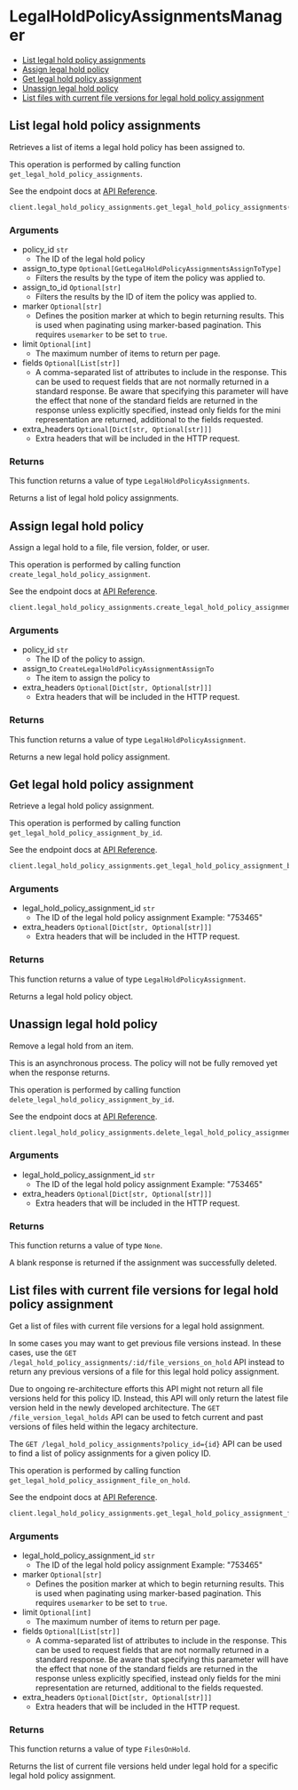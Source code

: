# LegalHoldPolicyAssignmentsManager

- [List legal hold policy assignments](#list-legal-hold-policy-assignments)
- [Assign legal hold policy](#assign-legal-hold-policy)
- [Get legal hold policy assignment](#get-legal-hold-policy-assignment)
- [Unassign legal hold policy](#unassign-legal-hold-policy)
- [List files with current file versions for legal hold policy assignment](#list-files-with-current-file-versions-for-legal-hold-policy-assignment)

## List legal hold policy assignments

Retrieves a list of items a legal hold policy has been assigned to.

This operation is performed by calling function `get_legal_hold_policy_assignments`.

See the endpoint docs at
[API Reference](https://developer.box.com/reference/get-legal-hold-policy-assignments/).

<!-- sample get_legal_hold_policy_assignments -->

```python
client.legal_hold_policy_assignments.get_legal_hold_policy_assignments(legal_hold_policy_id)
```

### Arguments

- policy_id `str`
  - The ID of the legal hold policy
- assign_to_type `Optional[GetLegalHoldPolicyAssignmentsAssignToType]`
  - Filters the results by the type of item the policy was applied to.
- assign_to_id `Optional[str]`
  - Filters the results by the ID of item the policy was applied to.
- marker `Optional[str]`
  - Defines the position marker at which to begin returning results. This is used when paginating using marker-based pagination. This requires `usemarker` to be set to `true`.
- limit `Optional[int]`
  - The maximum number of items to return per page.
- fields `Optional[List[str]]`
  - A comma-separated list of attributes to include in the response. This can be used to request fields that are not normally returned in a standard response. Be aware that specifying this parameter will have the effect that none of the standard fields are returned in the response unless explicitly specified, instead only fields for the mini representation are returned, additional to the fields requested.
- extra_headers `Optional[Dict[str, Optional[str]]]`
  - Extra headers that will be included in the HTTP request.

### Returns

This function returns a value of type `LegalHoldPolicyAssignments`.

Returns a list of legal hold policy assignments.

## Assign legal hold policy

Assign a legal hold to a file, file version, folder, or user.

This operation is performed by calling function `create_legal_hold_policy_assignment`.

See the endpoint docs at
[API Reference](https://developer.box.com/reference/post-legal-hold-policy-assignments/).

<!-- sample post_legal_hold_policy_assignments -->

```python
client.legal_hold_policy_assignments.create_legal_hold_policy_assignment(legal_hold_policy_id, CreateLegalHoldPolicyAssignmentAssignTo(type=CreateLegalHoldPolicyAssignmentAssignToTypeField.FILE.value, id=file_id))
```

### Arguments

- policy_id `str`
  - The ID of the policy to assign.
- assign_to `CreateLegalHoldPolicyAssignmentAssignTo`
  - The item to assign the policy to
- extra_headers `Optional[Dict[str, Optional[str]]]`
  - Extra headers that will be included in the HTTP request.

### Returns

This function returns a value of type `LegalHoldPolicyAssignment`.

Returns a new legal hold policy assignment.

## Get legal hold policy assignment

Retrieve a legal hold policy assignment.

This operation is performed by calling function `get_legal_hold_policy_assignment_by_id`.

See the endpoint docs at
[API Reference](https://developer.box.com/reference/get-legal-hold-policy-assignments-id/).

<!-- sample get_legal_hold_policy_assignments_id -->

```python
client.legal_hold_policy_assignments.get_legal_hold_policy_assignment_by_id(legal_hold_policy_assignment_id)
```

### Arguments

- legal_hold_policy_assignment_id `str`
  - The ID of the legal hold policy assignment Example: "753465"
- extra_headers `Optional[Dict[str, Optional[str]]]`
  - Extra headers that will be included in the HTTP request.

### Returns

This function returns a value of type `LegalHoldPolicyAssignment`.

Returns a legal hold policy object.

## Unassign legal hold policy

Remove a legal hold from an item.

This is an asynchronous process. The policy will not be
fully removed yet when the response returns.

This operation is performed by calling function `delete_legal_hold_policy_assignment_by_id`.

See the endpoint docs at
[API Reference](https://developer.box.com/reference/delete-legal-hold-policy-assignments-id/).

<!-- sample delete_legal_hold_policy_assignments_id -->

```python
client.legal_hold_policy_assignments.delete_legal_hold_policy_assignment_by_id(legal_hold_policy_assignment_id)
```

### Arguments

- legal_hold_policy_assignment_id `str`
  - The ID of the legal hold policy assignment Example: "753465"
- extra_headers `Optional[Dict[str, Optional[str]]]`
  - Extra headers that will be included in the HTTP request.

### Returns

This function returns a value of type `None`.

A blank response is returned if the assignment was
successfully deleted.

## List files with current file versions for legal hold policy assignment

Get a list of files with current file versions for a legal hold
assignment.

In some cases you may want to get previous file versions instead. In these
cases, use the `GET  /legal_hold_policy_assignments/:id/file_versions_on_hold`
API instead to return any previous versions of a file for this legal hold
policy assignment.

Due to ongoing re-architecture efforts this API might not return all file
versions held for this policy ID. Instead, this API will only return the
latest file version held in the newly developed architecture. The `GET
/file_version_legal_holds` API can be used to fetch current and past versions
of files held within the legacy architecture.

The `GET /legal_hold_policy_assignments?policy_id={id}` API can be used to
find a list of policy assignments for a given policy ID.

This operation is performed by calling function `get_legal_hold_policy_assignment_file_on_hold`.

See the endpoint docs at
[API Reference](https://developer.box.com/reference/get-legal-hold-policy-assignments-id-files-on-hold/).

<!-- sample get_legal_hold_policy_assignments_id_files_on_hold -->

```python
client.legal_hold_policy_assignments.get_legal_hold_policy_assignment_file_on_hold(legal_hold_policy_assignment_id)
```

### Arguments

- legal_hold_policy_assignment_id `str`
  - The ID of the legal hold policy assignment Example: "753465"
- marker `Optional[str]`
  - Defines the position marker at which to begin returning results. This is used when paginating using marker-based pagination. This requires `usemarker` to be set to `true`.
- limit `Optional[int]`
  - The maximum number of items to return per page.
- fields `Optional[List[str]]`
  - A comma-separated list of attributes to include in the response. This can be used to request fields that are not normally returned in a standard response. Be aware that specifying this parameter will have the effect that none of the standard fields are returned in the response unless explicitly specified, instead only fields for the mini representation are returned, additional to the fields requested.
- extra_headers `Optional[Dict[str, Optional[str]]]`
  - Extra headers that will be included in the HTTP request.

### Returns

This function returns a value of type `FilesOnHold`.

Returns the list of current file versions held under legal hold for a
specific legal hold policy assignment.

